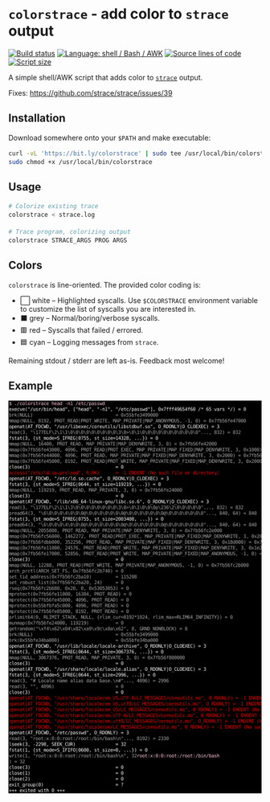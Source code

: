 `colorstrace` - add color to `strace` output
============================================

[![Build status](https://img.shields.io/github/actions/workflow/status/kernc/colorstrace/ci.yml?branch=master&style=for-the-badge)](https://github.com/kernc/colorstrace/actions)
[![Language: shell / Bash / AWK](https://img.shields.io/badge/lang-Shell-peachpuff?style=for-the-badge)](https://github.com/kernc/colorstrace)
[![Source lines of code](https://img.shields.io/endpoint?url=https%3A%2F%2Fghloc.vercel.app%2Fapi%2Fkernc%2Fcolorstrace%2Fbadge?filter=colorstrace%26format=human&style=for-the-badge&label=SLOC&color=skyblue)](https://ghloc.vercel.app/kernc/colorstrace)
[![Script size](https://img.shields.io/github/size/kernc/colorstrace/colorstrace?style=for-the-badge&color=skyblue)](https://github.com/kernc/colorstrace)

A simple shell/AWK script that adds color to
[`strace`](https://strace.io/) output.

Fixes: https://github.com/strace/strace/issues/39

Installation
------------
Download somewhere onto your `$PATH` and make executable:
```sh
curl -vL 'https://bit.ly/colorstrace' | sudo tee /usr/local/bin/colorstrace
sudo chmod +x /usr/local/bin/colorstrace
```

Usage
-----
```sh
# Colorize existing trace
colorstrace < strace.log

# Trace program, colorizing output
colorstrace STRACE_ARGS PROG ARGS
```

Colors
------
`colorstrace` is line-oriented. The provided color coding is:
* ⬜ white – Highlighted syscalls.
  Use `$COLORSTRACE` environment variable to customize the
  list of syscalls you are interested in.
* ⬛ grey – Normal/boring/verbose syscalls.
* 🟥 red – Syscalls that failed / errored.
* 🟦 cyan – Logging messages from `strace`.

Remaining stdout / stderr are left as-is.
Feedback most welcome!

Example
-------
![screenshot](screen.png)
